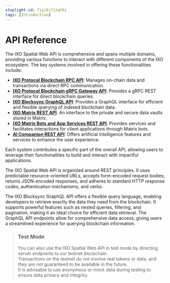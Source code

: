 ```yaml
---
stoplight-id: fiyi6i7jtqf6i
tags: [Introduction]
---
```


# API Reference

The IXO Spatial Web API is comprehensive and spans multiple domains, providing various functions to interact with different components of the IXO ecosystem. The key systems involved in offering these functionalities include:

- [**IXO Protocol Blockchain RPC API**](RPC-API/RPC-API-Overview.md): Manages on-chain data and transactions via direct RPC communication.
- [**IXO Protocol Blockchain gRPC Gateway API**](gRPC-Gateway/gRPC-Gateway-Overview.md): Provides a gRPC REST interface for direct blockchain queries.
- [**IXO Blocksync GraphQL API**](Blocksync-GraphQL-API/Blocksync-GraphQL-API-Overview.md): Provides a GraphQL interface for efficient and flexible querying of indexed blockchain data.
- [**IXO Matrix REST API**](Matrix-REST-API/Matrix-REST-API-Overview.md): An interface to the private and secure data vaults stored in Matrix.
- [**IXO Matrix Bots and App Services REST API**](Matrix-Bots-App-Services-REST-API/Matrix-Bots-App-Services-REST-API-Overview.md): Provides services and facilitates interactions for client applications through Matrix bots.
- [**AI Companion REST API**](AI-Companion-REST-API/AI-Companion-REST-API-Overview.md): Offers artificial intelligence features and services to enhance the user experience.

Each system contributes a specific part of the overall API, allowing users to leverage their functionalities to build and interact with impactful applications.

The IXO Spatial Web API is organized around REST principles. It uses predictable resource-oriented URLs, accepts form-encoded request bodies, returns JSON-encoded responses, and adheres to standard HTTP response codes, authentication mechanisms, and verbs.

The IXO Blocksync GraphQL API offers a flexible query language, enabling developers to retrieve exactly the data they need from the blockchain. It supports powerful features such as nested queries, filtering, and pagination, making it an ideal choice for efficient data retrieval. The GraphQL API endpoints allow for comprehensive data access, giving users a streamlined experience for querying blockchain information.

<!-- theme: info --> 
> ### Test Mode
>
> You can also use the IXO Spatial Web API in test mode by directing server endpoints to our testnet blockchain.  
> Transactions on the testnet do not involve real tokens or data, and they are not guaranteed to be available in the future.  
> It is advisable to use anonymous or mock data during testing to ensure data privacy and integrity.
